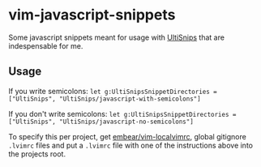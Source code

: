 # vim-javascript-snippets

Some javascript snippets meant for usage with [UltiSnips](https://github.com/SirVer/ultisnips) that are indespensable for me. 

## Usage
If you write semicolons:
`let g:UltiSnipsSnippetDirectories = ["UltiSnips", "UltiSnips/javascript-with-semicolons"]`

If you don't write semicolons:
`let g:UltiSnipsSnippetDirectories = ["UltiSnips", "UltiSnips/javascript-no-semicolons"]`

To specify this per project, get [embear/vim-localvimrc](https://github.com/embear/vim-localvimrc), global gitignore `.lvimrc` files and put a `.lvimrc` file with one of the instructions above into the projects root.
